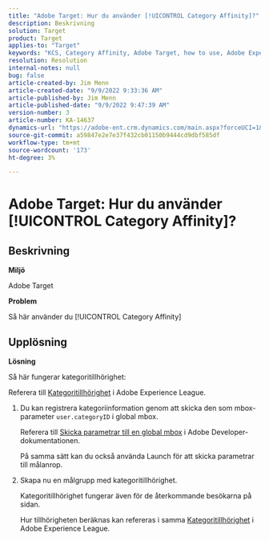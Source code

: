 ```yaml
---
title: "Adobe Target: Hur du använder [!UICONTROL Category Affinity]?"
description: Beskrivning
solution: Target
product: Target
applies-to: "Target"
keywords: "KCS, Category Affinity, Adobe Target, how to use, Adobe Experience League, global mbox"
resolution: Resolution
internal-notes: null
bug: false
article-created-by: Jim Menn
article-created-date: "9/9/2022 9:33:36 AM"
article-published-by: Jim Menn
article-published-date: "9/9/2022 9:47:39 AM"
version-number: 3
article-number: KA-14637
dynamics-url: "https://adobe-ent.crm.dynamics.com/main.aspx?forceUCI=1&pagetype=entityrecord&etn=knowledgearticle&id=dacf6b79-2230-ed11-9db1-0022480866ad"
source-git-commit: a59847e2e7e37f432cb01150b9444cd9dbf585df
workflow-type: tm+mt
source-wordcount: '173'
ht-degree: 3%

---
```


# Adobe Target: Hur du använder [!UICONTROL Category Affinity]?

## Beskrivning


<b>Miljö</b>

Adobe Target

<b>Problem</b>

Så här använder du [!UICONTROL Category Affinity]

## Upplösning

<b>Lösning</b>

Så här fungerar kategoritillhörighet:

Referera till [Kategoritillhörighet](https://experienceleague.adobe.com/docs/target/using/audiences/visitor-profiles/category-affinity.html?lang=en) i Adobe Experience League.

1. Du kan registrera kategoriinformation genom att skicka den som mbox-parameter `user.categoryID` i global mbox.

   Referera till [Skicka parametrar till en global mbox](https://docs.adobe.com/help/en/target/using/implement-target/client-side/mbox-implement/global-mbox/pass-parameters-to-global-mbox.html "Klicka för att följa länken: https://docs.adobe.com/help/en/target/using/implement-target/client-side/mbox-implement/global-mbox/pass-parameters-to-global-mbox.html") i Adobe Developer-dokumentationen.

   På samma sätt kan du också använda Launch för att skicka parametrar till målanrop.

1. Skapa nu en målgrupp med kategoritillhörighet.

   Kategoritillhörighet fungerar även för de återkommande besökarna på sidan.

   Hur tillhörigheten beräknas kan refereras i samma [Kategoritillhörighet](https://experienceleague.adobe.com/docs/target/using/audiences/visitor-profiles/category-affinity.html?lang=en) i Adobe Experience League.
